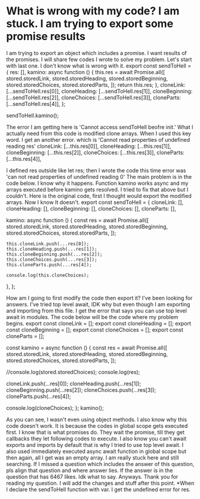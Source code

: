 
# What is wrong with my code? I am stuck. I am trying to export some promise results

I am trying to export an object which includes a promise. I want results of the promises. I will share few codes I wrote to solve my problem. Let's start with last one. I don't know what is wrong with it.
export const sendToHell = {
  res: [],
  kamino: async function () {
    this.res = await Promise.all([
      stored.storedLink,
      stored.storedHeading,
      stored.storedBeginning,
      stored.storedChoices,
      stored.storedParts,
    ]);
    return this.res;
  },
  cloneLink: [...sendToHell.res[0]],
  cloneHeading: [...sendToHell.res[1]],
  cloneBeginning: [...sendToHell.res[2]],
  cloneChoices: [...sendToHell.res[3]],
  cloneParts: [...sendToHell.res[4]],
};

sendToHell.kamino();

The error I am getting here is 'Cannot access sendToHell beofre init.' What I actually need from this code is modified clone arrays. When I used this key word. I get an another error. which is 'Cannot read properties of undefined reading res'
  cloneLink: [...this.res[0]],
  cloneHeading: [...this.res[1]],
  cloneBeginning: [...this.res[2]],
  cloneChoices: [...this.res[3]],
  cloneParts: [...this.res[4]],

I defined res outside like let res; then I wrote the code this time error was 'can not read properties of undefined reading 0'
The main problem is in the code below. I know why it happens. Function kamino works async and my arrays executed before kamino gets resolved. I tried to fix that above but I couldn't. Here is the original code, first I thought would export the modified arrays. Now I know It doesn't.
export const sendToHell = {
  cloneLink: [],
  cloneHeading: [],
  cloneBeginning: [],
  cloneChoices: [],
  cloneParts: [],

  kamino: async function () {
    const res = await Promise.all([
      stored.storedLink,
      stored.storedHeading,
      stored.storedBeginning,
      stored.storedChoices,
      stored.storedParts,
    ]);

    this.cloneLink.push(...res[0]);
    this.cloneHeading.push(...res[1]);
    this.cloneBeginning.push(...res[2]);
    this.cloneChoices.push(...res[3]);
    this.cloneParts.push(...res[4]);

    console.log(this.cloneChoices);
  },
};

How am I going to first modify the code then export it?
I've been looking for answers. I've tried top level await, IDK why but even though I am exporting and importing from this file. I get the error that says you can use top level await in modules. The code below will be the code where my problem begins.
export const cloneLink = [];
export const cloneHeading = [];
export const cloneBeginning = [];
export const cloneChoices = [];
export const cloneParts = [];

const kamino = async function () {
  const res = await Promise.all([
    stored.storedLink,
    stored.storedHeading,
    stored.storedBeginning,
    stored.storedChoices,
    stored.storedParts,
  ]);

  //console.log(stored.storedChoices);
  console.log(res);

  cloneLink.push(...res[0]);
  cloneHeading.push(...res[1]);
  cloneBeginning.push(...res[2]);
  cloneChoices.push(...res[3]);
  cloneParts.push(...res[4]);

  console.log(cloneChoices);
};
kamino();

As you can see, I wasn't even using object methods. I also know why this code doesn't work. It is because the codes in global scope gets executed first. I know that is what promises do. They wait the promise, till they get callbacks they let  following codes to execute. I also know you can't await exports and imports by default that is why I tried to use top level await. I also used immediately executed async await function in global scope but then again, all I get was an empty array. I am really stuck here and still searching. If I missed a question which includes the answer of this question, pls align that question and where answer lies. If the answer is in the question that has 6467 likes. Idk what to say.
Anyways.
Thank you for reading my question.
I will add the changes and stuff after this point.
*When I declare the sendToHell function with var. I get the undefined error for res.

        